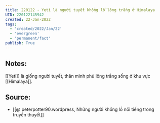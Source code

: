 ```yaml
---
title: 220122 - Yeti là người tuyết khổng lồ lông trắng ở Himalaya
UID: 220122145942
created: 22-Jan-2022
tags:
  - 'created/2022/Jan/22'
  - 'evergreen'
  - 'permanent/fact'
publish: True
---
```

## Notes:
[[Yeti]] là giống người tuyết, thân mình phủ lông trắng sống ở khu vực [[Himalaya]].

## Source:
- [[@ peterpotter90.wordpress, Những người khổng lồ nổi tiếng trong truyền thuyết]]


